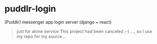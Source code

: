 # puddlr-login
[Puddlr] messenger app login server (django + react)

> just for alone service
> This project had been canceled ;-) ..., so I use my repo for my source...
